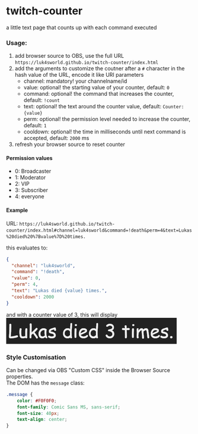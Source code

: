 # twitch-counter
a little text page that counts up with each command executed

### Usage:

1. add browser source to OBS, use the full URL `https://luk4sworld.github.io/twitch-counter/index.html`
2. add the arguments to customize the coutner after a `#` character in the hash value of the URL, encode it like URI parameters
   * channel: mandatory! your channelname/id
   * value: optional! the starting value of your counter, default: `0`
   * command: optional! the command that increases the counter, default: `!count`
   * text: optional! the text around the counter value, default: `Counter: {value}`
   * perm: optional! the permission level needed to increase the counter, default: `1`
   * cooldown: optional! the time in milliseconds until next command is accepted, default: `2000` ms
3. refresh your browser source to reset counter

#### Permission values

*  0: Broadcaster  
*  1: Moderator  
*  2: VIP  
*  3: Subscriber  
*  4: everyone  
  
#### Example

URL: `https://luk4sworld.github.io/twitch-counter/index.html#channel=luk4sworld&command=!death&perm=4&text=Lukas%20died%20%7Bvalue%7D%20times.`

this evaluates to:  
```json
{
  "channel": "luk4sworld",
  "command": "!death",
  "value": 0,
  "perm": 4,
  "text": "Lukas died {value} times.",
  "cooldown": 2000
}
```

and with a counter value of 3, this will display  
![example image](/img/example.jpg)  


### Style Customisation

Can be changed via OBS "Custom CSS" inside the Browser Source properties.  
The DOM has the `message` class:  

```css
.message {
    color: #F0F0F0;
    font-family: Comic Sans MS, sans-serif;
    font-size: 40px;
    text-align: center;
}
```
